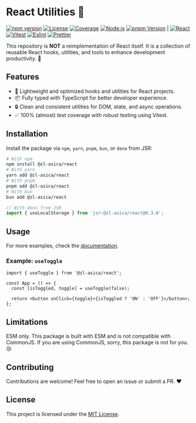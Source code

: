 # React Utilities 🚀

[![npm version][npm-version-badge]][npm-versions-link]
[![License][license-badge]][license-link]
[![Coverage][coverage-badge]][coverage-link]
[![Node.js][node-badge]][node-link]
[![pnpm Version][pnpm-badge]][pnpm-link] |
[![React][react-badge]][react-link]
[![Vitest][vitest-badge]][vitest-link]
[![Eslint][eslint-badge]][eslint-link]
[![Prettier][prettier-badge]][prettier-link]

This repository is **NOT** a reimplementation of React itself. It is a collection of reusable React hooks, utilities, and tools to enhance development productivity. 🎉

## Features

- 🚀 Lightweight and optimized hooks and utilities for React projects.
- 📦 Fully typed with TypeScript for better developer experience.
- 🔒 Clean and consistent utilities for DOM, state, and async operations.
- ✅ 100% (almost) test coverage with robust testing using Vitest.

## Installation

Install the package via `npm`, `yarn`, `pnpm`, `bun`, or `deno` from JSR:

```bash
# With npm
npm install @zl-asica/react
# With yarn
yarn add @zl-asica/react
# With pnpm
pnpm add @zl-asica/react
# With bun
bun add @zl-asica/react
```

```ts
// With deno from JSR
import { useLocalStorage } from 'jsr:@zl-asica/react@0.3.0';
```

## Usage

For more examples, check the [documentation](https://react.zla.app).

### Example: `useToggle`

```tsx
import { useToggle } from '@zl-asica/react';

const App = () => {
  const [isToggled, toggle] = useToggle(false);

  return <button onClick={toggle}>{isToggled ? 'ON' : 'OFF'}</button>;
};
```

## Limitations

ESM only. This package is built with ESM and is not compatible with CommonJS. If you are using CommonJS, sorry, this package is not for you. 😢

## Contributing

Contributions are welcome! Feel free to open an issue or submit a PR. ❤️

## License

This project is licensed under the [MIT License](./LICENSE).

<!-- Badges / Links -->

[coverage-badge]: https://img.shields.io/codecov/c/github/ZL-Asica/React
[coverage-link]: https://codecov.io/gh/ZL-Asica/React
[eslint-badge]: https://img.shields.io/badge/eslint-4B32C3?logo=eslint&logoColor=white
[eslint-link]: https://www.npmjs.com/package/eslint-config-zl-asica
[license-badge]: https://img.shields.io/github/license/ZL-Asica/React
[license-link]: https://github.com/ZL-Asica/React/blob/main/LICENSE
[node-badge]: https://img.shields.io/badge/node%3E=16-339933?logo=node.js&logoColor=white
[node-link]: https://nodejs.org/
[npm-version-badge]: https://img.shields.io/npm/v/@zl-asica/react
[npm-versions-link]: https://www.npmjs.com/package/@zl-asica/react
[pnpm-badge]: https://img.shields.io/github/package-json/packageManager/ZL-Asica/React?label=&logo=pnpm&logoColor=fff&color=F69220
[pnpm-link]: https://pnpm.io/
[prettier-badge]: https://img.shields.io/badge/Prettier-F7B93E?logo=Prettier&logoColor=white
[prettier-link]: https://www.npmjs.com/package/@zl-asica/prettier-config
[react-badge]: https://img.shields.io/badge/React-%2320232a.svg?logo=react&logoColor=%2361DAFB
[react-link]: https://react.dev/
[vitest-badge]: https://img.shields.io/badge/vitest-6E9F18?logo=vitest&logoColor=white
[vitest-link]: https://vitest.dev/

